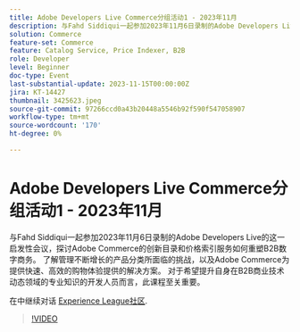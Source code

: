 ```yaml
---
title: Adobe Developers Live Commerce分组活动1 - 2023年11月
description: 与Fahd Siddiqui一起参加2023年11月6日录制的Adobe Developers Live的这一启发性会议，探讨Adobe Commerce的创新目录和价格索引服务如何重塑B2B数字商务。 了解管理不断增长的产品分类所面临的挑战，以及Adobe Commerce为提供快速、高效的购物体验提供的解决方案。 对于希望提升自身在B2B商业技术动态领域的专业知识的开发人员而言，此课程至关重要。
solution: Commerce
feature-set: Commerce
feature: Catalog Service, Price Indexer, B2B
role: Developer
level: Beginner
doc-type: Event
last-substantial-update: 2023-11-15T00:00:00Z
jira: KT-14427
thumbnail: 3425623.jpeg
source-git-commit: 97266ccd0a43b20448a5546b92f590f547058907
workflow-type: tm+mt
source-wordcount: '170'
ht-degree: 0%

---
```



# Adobe Developers Live Commerce分组活动1 - 2023年11月

与Fahd Siddiqui一起参加2023年11月6日录制的Adobe Developers Live的这一启发性会议，探讨Adobe Commerce的创新目录和价格索引服务如何重塑B2B数字商务。 了解管理不断增长的产品分类所面临的挑战，以及Adobe Commerce为提供快速、高效的购物体验提供的解决方案。 对于希望提升自身在B2B商业技术动态领域的专业知识的开发人员而言，此课程至关重要。

在中继续对话 [Experience League社区](https://adobe.ly/3rJfZcN).

>[!VIDEO](https://video.tv.adobe.com/v/3425623/?learn=on)